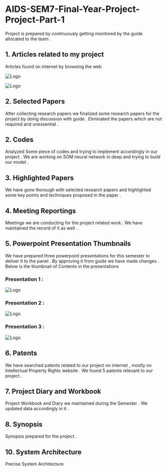 # AIDS-SEM7-Final-Year-Project-Project-Part-1
Project is prepared by continuously getting monitored by the guide allocated to the team . 


## 1. Articles related to my project 

Articles found on internet by browsing the web 

![Logo](https://github.com/yashraj9011/AIDS-SEM7-Final-Year-Project-Part-1/blob/master/Images/Screenshot%202023-10-23%20054111.png)

![Logo](https://github.com/yashraj9011/AIDS-SEM7-Final-Year-Project-Part-1/blob/master/Images/Screenshot%202023-10-23%20054259.png)


## 2. Selected Papers

After collecting research papers we finalized some research papers for the project by doing discussion with guide . Eliminated the papers which are not required and unessential .

## 2. Codes

Analyzed Some piece of codes and trying to implement accordingly in our project . We are working on SOM neural network in deep and trying to build our model .

## 3. Highlighted Papers

We have gone thorough with selected research papers and highlighted some key points and techniques proposed in the paper . 

## 4. Meeting Reportings

Meetings we are conducting for the project related work . We have maintained the record of it as well .

## 5. Powerpoint Presentation Thumbnails

We have prepared three powerpoint presentations for this semester to deliver it to the panel . By approving it from guide we have made changes . Below is the thumbnail of Contents in the presentations 

### Presentation 1 :
![Logo](https://github.com/yashraj9011/AIDS-SEM7-Final-Year-Project-Part-1/blob/master/Images/Screenshot%202023-10-23%20063613.png)


### Presentation 2 :
![Logo](https://github.com/yashraj9011/AIDS-SEM7-Final-Year-Project-Part-1/blob/master/Images/Screenshot%202023-10-23%20063525.png)


### Presentation 3 :
![Logo](https://github.com/yashraj9011/AIDS-SEM7-Final-Year-Project-Part-1/blob/master/Images/Screenshot%202023-10-23%20062631.png)

## 6. Patents

We have searched patents related to our project on internet , mostly on Intellectual Property Rights website . We found 5 patents relevant to our project . 

## 7. Project Diary and Workbook

Project Workbook and Diary we maintained during the Semester . We updated data accordingly in it .

## 8. Synopsis

Synopsis prepared for the project .




## 10. System Architecture


Precise System Architecture

